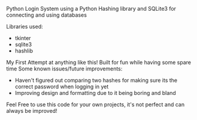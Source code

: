 Python Login System using a Python Hashing library and SQLite3 for connecting and using databases

Libraries used:
- tkinter
- sqlite3
- hashlib

My First Attempt at anything like this!
Built for fun while having some spare time
Some known issues/future improvements:
  - Haven't figured out comparing two hashes for making sure its the correct password when logging in yet
  - Improving design and formatting due to it being boring and bland

Feel Free to use this code for your own projects, it's not perfect and can always be improved!
